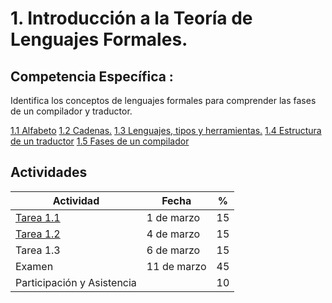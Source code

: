 # 1. Introducción a la Teoría de Lenguajes Formales.

## Competencia Específica :

Identifica los conceptos de lenguajes formales para comprender las fases de un compilador y traductor.

[1.1 Alfabeto](Tema1\1_1.ipynb)
[1.2 Cadenas.](Tema1\1_2.ipynb)
[1.3 Lenguajes, tipos y herramientas.](Tema1\1_3.ipynb)
[1.4 Estructura de un traductor](Tema1\1_4.ipynb)
[1.5 Fases de un compilador](Tema1\1_5.ipynb)

## Actividades

| Actividad                                                             | Fecha       | %  |
| --------------------------------------------------------------------- | ----------- | -- |
| [Tarea 1.1](https://github.com/RodolfoBaume/LenguajesAutomatas/issues/1) | 1 de marzo  | 15 |
| [Tarea 1.2](https://github.com/RodolfoBaume/LenguajesAutomatas/issues/2) | 4 de marzo  | 15 |
| Tarea 1.3                                                             | 6 de marzo  | 15 |
| Examen                                                                | 11 de marzo | 45 |
| Participación y Asistencia                                           |             | 10 |
